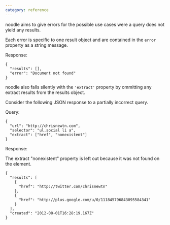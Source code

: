 ```yaml
---
category: reference
---
```


noodle aims to give errors for the possible use cases were a query does 
not yield any results.

Each error is specific to one result object and are contained in the `error` 
property as a string message.

Response:

    {
      "results": [],
      "error": "Document not found"
    }

noodle also falls silently with the `'extract'` property by ommitting any 
extract results from the results object.

Consider the following JSON response to a partially incorrect query.

Query:

    {
      "url": "http://chrisnewtn.com",
      "selector": "ul.social li a",
      "extract": ["href", "nonexistent"]
    }

Response:

The extract "nonexistent" property is left out because it was not found
on the element.

    {
      "results": [
        {
          "href": "http://twitter.com/chrisnewtn"
        },
        {
          "href": "http://plus.google.com/u/0/111845796843095584341"
        }
      ],
      "created": "2012-08-01T16:28:19.167Z"
    }
  